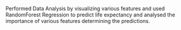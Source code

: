 Performed Data Analysis by visualizing various features and used RandomForest Regression to predict life expectancy and analysed the importance of various features determining the predictions.
